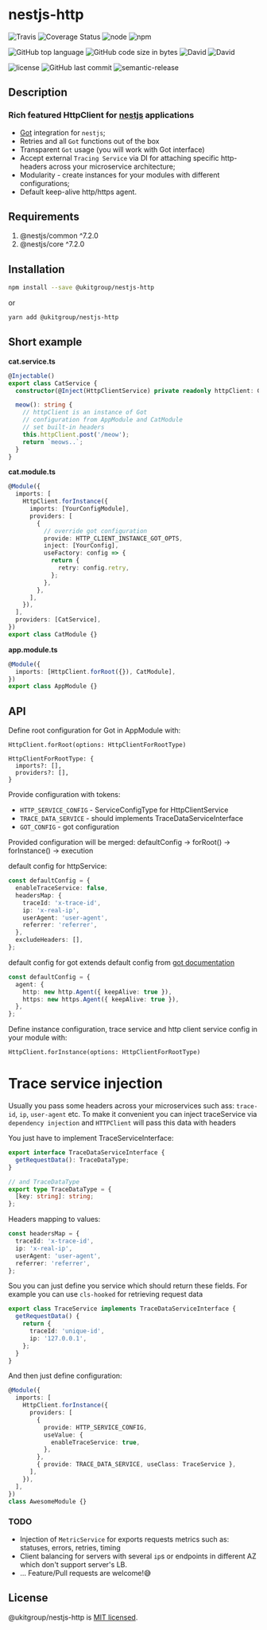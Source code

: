# nestjs-http

![Travis](https://img.shields.io/travis/ukitgroup/nestjs-http/master.svg?style=flat-square)
![Coverage Status](https://coveralls.io/repos/github/ukitgroup/nestjs-http/badge.svg?branch=master)
![node](https://img.shields.io/node/v/@ukitgroup/nestjs-http.svg?style=flat-square)
![npm](https://img.shields.io/npm/v/@ukitgroup/nestjs-http.svg?style=flat-square)

![GitHub top language](https://img.shields.io/github/languages/top/ukitgroup/nestjs-http.svg?style=flat-square)
![GitHub code size in bytes](https://img.shields.io/github/languages/code-size/ukitgroup/nestjs-http.svg?style=flat-square)
![David](https://img.shields.io/david/ukitgroup/nestjs-http.svg?style=flat-square)
![David](https://img.shields.io/david/dev/ukitgroup/nestjs-http.svg?style=flat-square)

![license](https://img.shields.io/github/license/ukitgroup/nestjs-http.svg?style=flat-square)
![GitHub last commit](https://img.shields.io/github/last-commit/ukitgroup/nestjs-http.svg?style=flat-square)
![semantic-release](https://img.shields.io/badge/%20%20%F0%9F%93%A6%F0%9F%9A%80-semantic--release-e10079.svg?style=flat-square)

## Description

### Rich featured HttpClient for [nestjs](https://nestjs.com/) applications

- [Got](https://www.npmjs.com/package/got) integration for `nestjs`;
- Retries and all `Got` functions out of the box
- Transparent `Got` usage (you will work with Got interface)
- Accept external `Tracing Service` via DI for attaching specific http-headers across your microservice architecture;
- Modularity - create instances for your modules with different configurations;
- Default keep-alive http/https agent.

## Requirements

1. @nestjs/common ^7.2.0
2. @nestjs/core ^7.2.0

## Installation

```bash
npm install --save @ukitgroup/nestjs-http
```

or

```bash
yarn add @ukitgroup/nestjs-http
```

## Short example

**cat.service.ts**

```typescript
@Injectable()
export class CatService {
  constructor(@Inject(HttpClientService) private readonly httpClient: Got) {}

  meow(): string {
    // httpClient is an instance of Got
    // configuration from AppModule and CatModule
    // set built-in headers
    this.httpClient.post('/meow');
    return `meows..`;
  }
}
```

**cat.module.ts**

```typescript
@Module({
  imports: [
    HttpClient.forInstance({
      imports: [YourConfigModule],
      providers: [
        {
          // override got configuration
          provide: HTTP_CLIENT_INSTANCE_GOT_OPTS,
          inject: [YourConfig],
          useFactory: config => {
            return {
              retry: config.retry,
            };
          },
        },
      ],
    }),
  ],
  providers: [CatService],
})
export class CatModule {}
```

**app.module.ts**

```typescript
@Module({
  imports: [HttpClient.forRoot({}), CatModule],
})
export class AppModule {}
```

## API

Define root configuration for Got in AppModule with:

```
HttpClient.forRoot(options: HttpClientForRootType)
```

```
HttpClientForRootType: {
  imports?: [],
  providers?: [],
}
```

Provide configuration with tokens:

- `HTTP_SERVICE_CONFIG` - ServiceConfigType for HttpClientService
- `TRACE_DATA_SERVICE` - should implements TraceDataServiceInterface
- `GOT_CONFIG` - got configuration

Provided configuration will be merged:
defaultConfig -> forRoot() -> forInstance() -> execution

default config for httpService:

```typescript
const defaultConfig = {
  enableTraceService: false,
  headersMap: {
    traceId: 'x-trace-id',
    ip: 'x-real-ip',
    userAgent: 'user-agent',
    referrer: 'referrer',
  },
  excludeHeaders: [],
};
```

default config for got extends default config from [got documentation](https://github.com/sindresorhus/got)

```typescript
const defaultConfig = {
  agent: {
    http: new http.Agent({ keepAlive: true }),
    https: new https.Agent({ keepAlive: true }),
  },
};
```

Define instance configuration, trace service and http client service config in your module with:

```
HttpClient.forInstance(options: HttpClientForRootType)
```

# Trace service injection

Usually you pass some headers across your microservices such ass: `trace-id`, `ip`, `user-agent` etc.
To make it convenient you can inject traceService via `dependency injection` and `HTTPClient` will pass this data with headers

You just have to implement TraceServiceInterface:

```typescript
export interface TraceDataServiceInterface {
  getRequestData(): TraceDataType;
}

// and TraceDataType
export type TraceDataType = {
  [key: string]: string;
};
```

Headers mapping to values:

```typescript
const headersMap = {
  traceId: 'x-trace-id',
  ip: 'x-real-ip',
  userAgent: 'user-agent',
  referrer: 'referrer',
};
```

Sou you can just define you service which should return these fields. For example you can use `cls-hooked` for retrieving request data

```typescript
export class TraceService implements TraceDataServiceInterface {
  getRequestData() {
    return {
      traceId: 'unique-id',
      ip: '127.0.0.1',
    };
  }
}
```

And then just define configuration:

```typescript
@Module({
  imports: [
    HttpClient.forInstance({
      providers: [
        {
          provide: HTTP_SERVICE_CONFIG,
          useValue: {
            enableTraceService: true,
          },
        },
        { provide: TRACE_DATA_SERVICE, useClass: TraceService },
      ],
    }),
  ],
})
class AwesomeModule {}
```

### TODO

- Injection of `MetricService` for exports requests metrics such as: statuses, errors, retries, timing
- Client balancing for servers with several `ip`s or endpoints in different AZ which don't support server's LB.
- ... Feature/Pull requests are welcome!😅

## License

@ukitgroup/nestjs-http is [MIT licensed](LICENSE).
